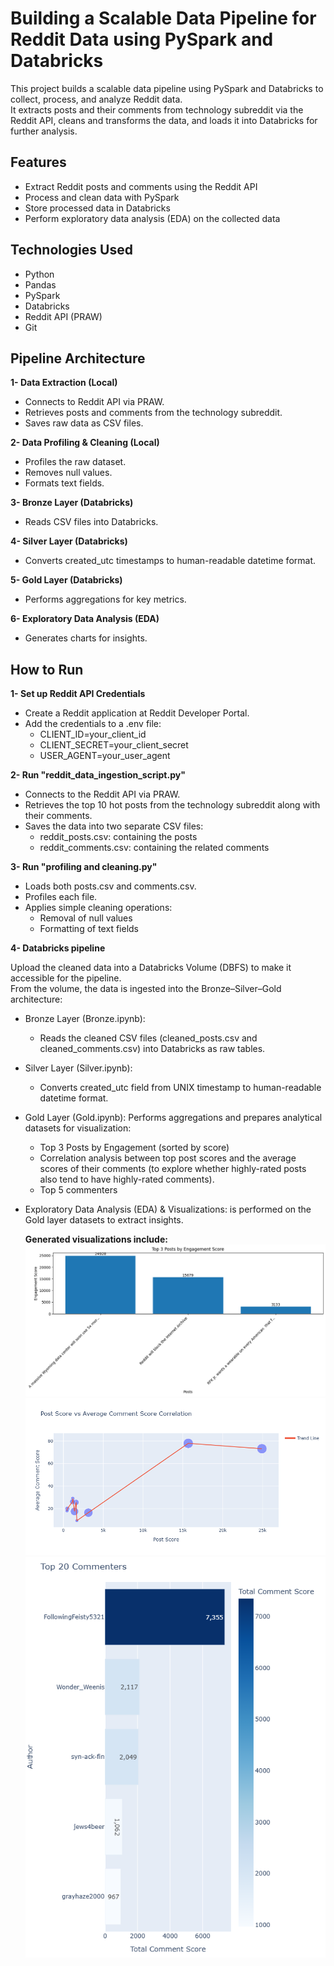 # Building a Scalable Data Pipeline for Reddit Data using PySpark and Databricks

This project builds a scalable data pipeline using PySpark and Databricks to collect, process, and analyze Reddit data.  
It extracts posts and their comments from technology subreddit via the Reddit API, cleans and transforms the data, and loads it into Databricks for further analysis.

## Features
- Extract Reddit posts and comments using the Reddit API
- Process and clean data with PySpark
- Store processed data in Databricks
- Perform exploratory data analysis (EDA) on the collected data


## Technologies Used
- Python
- Pandas
- PySpark
- Databricks
- Reddit API (PRAW)
- Git

## Pipeline Architecture

**1- Data Extraction (Local)**

  - Connects to Reddit API via PRAW.
  - Retrieves posts and comments from the technology subreddit.
  - Saves raw data as CSV files.

**2- Data Profiling & Cleaning (Local)**

  - Profiles the raw dataset.
  - Removes null values.
  - Formats text fields.

**3- Bronze Layer (Databricks)**

  - Reads CSV files into Databricks.

**4- Silver Layer (Databricks)**

- Converts created_utc timestamps to human-readable datetime format.

**5- Gold Layer (Databricks)**

  - Performs aggregations for key metrics.

**6- Exploratory Data Analysis (EDA)**

  - Generates charts for insights.

## How to Run

**1- Set up Reddit API Credentials**

  - Create a Reddit application at Reddit Developer Portal.
  - Add the credentials to a .env file:
    - CLIENT_ID=your_client_id
    - CLIENT_SECRET=your_client_secret
    - USER_AGENT=your_user_agent
    
**2- Run "reddit_data_ingestion_script.py"**
   - Connects to the Reddit API via PRAW.
   - Retrieves the top 10 hot posts from the technology subreddit along with their comments.
   - Saves the data into two separate CSV files:
        - reddit_posts.csv: containing the posts
        - reddit_comments.csv: containing the related comments

**3- Run "profiling and cleaning.py"**
   - Loads both posts.csv and comments.csv.
   - Profiles each file.
   - Applies simple cleaning operations:
        - Removal of null values
        - Formatting of text fields
          
**4- Databricks pipeline**  

Upload the cleaned data into a Databricks Volume (DBFS) to make it accessible for the pipeline.  
From the volume, the data is ingested into the Bronze–Silver–Gold architecture:
   - Bronze Layer (Bronze.ipynb):
      - Reads the cleaned CSV files (cleaned_posts.csv and cleaned_comments.csv) into Databricks as raw tables.
   - Silver Layer (Silver.ipynb):
      - Converts created_utc field from UNIX timestamp to human-readable datetime format.
        
   - Gold Layer (Gold.ipynb):
        Performs aggregations and prepares analytical datasets for visualization:
        - Top 3 Posts by Engagement (sorted by score)
        - Correlation analysis between top post scores and the average scores of their comments (to explore whether highly-rated posts also tend to have highly-rated comments).
        - Top 5 commenters
     
  - Exploratory Data Analysis (EDA) & Visualizations:
          is performed on the Gold layer datasets to extract insights.
    
     **Generated visualizations include:**
             ![Top 3 posts ](top_3_posts.png)
             ![post score vs avg comments](post%20score%20vs%20avg%20comments.png)
             ![top commenters](top%20commenters.png)

            
